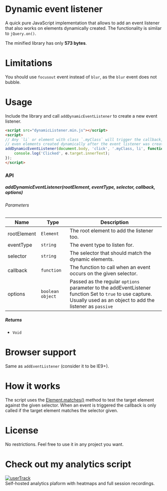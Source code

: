 # Dynamic event listener

A quick pure JavaScript implementation that allows to add an event listener that also works on elements dynamically created. The functionality is similar to `jQuery.on()`.

The minified library has only **573 bytes**.

# Limitations
You should use `focusout` event instead of `blur`, as the `blur` event does not bubble.

# Usage
Include the library and call `addDynamicEventListener` to create a new event listener.
```HTML
<script src="dynamicListener.min.js"></script>
<script>
// Any `li` or element with class `.myClass` will trigger the callback, 
// even elements created dynamically after the event listener was created.
addDynamicEventListener(document.body, 'click', '.myClass, li', function (e) {
    console.log('Clicked', e.target.innerText);
});
</script>
```

### API
##### addDynamicEventListener(rootElement, eventType, selector, callback, options) 
###### Parameters  
| Name | Type | Description |
| ---- | ---- | ----------- |
| rootElement | `Element`  | The root element to add the listener too. |
| eventType | `string`  | The event type to listen for. |
| selector | `string`  | The selector that should match the dynamic elements. |
| callback | `function`  | The function to call when an event occurs on the given selector. |
| options | `boolean` `object`  | Passed as the regular `options` parameter to the addEventListener function                                 Set to `true` to use capture.<br>                                Usually used as an object to add the listener as `passive` |

##### Returns

- `Void`

# Browser support
Same as `addEventListener` (consider it  to be IE9+).

# How it works
The script uses the [Element.matches()](https://developer.mozilla.org/en/docs/Web/API/Element/matches) method to test the target element against the given selector. When an event is triggered the callback is only called if the target element matches the selector given.

# License
No restrictions. Feel free to use it in any project you want.


# Check out my analytics script
[![userTrack](https://www.usertrack.net/img/usertrack_logo.svg)](https://www.usertrack.net)  
Self-hosted analytics plaform with heatmaps and full session recordings.
